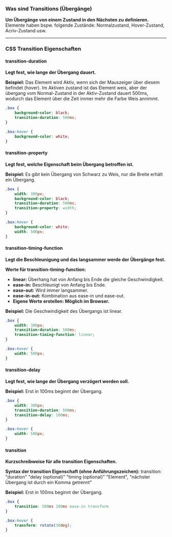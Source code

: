 ### Was sind Transitions (Übergänge)
**Um Übergänge von einem Zustand in den Nächsten zu definieren.**
Elemente haben bspw. folgende Zustände: Normalzustand, Hover-Zustand, Acriv-Zustand usw.

---

### CSS Transition Eigenschaften
#### transition-duration 
**Legt fest, wie lange der Übergang dauert.**

**Beispiel:** Das Element wird Aktiv, wenn sich der Mauszeiger über diesem befindet (hover). Im Aktiven zustand ist das Element weis, aber der übergang vom Normal-Zustand in der Aktiv-Zustand dauert 500ms, wodurch das Element über die Zeit immer mehr die Farbe Weis annimmt.
```css
.box {
	background-color: black;
	transition-duration: 500ms;
}

.box:hover {
	background-color: white;
}
```

#### transition-property
**Legt fest, welche Eigenschaft beim Übergang betroffen ist.**

**Beispiel:** Es gibt kein Übergang von Schwarz zu Weis, nur die Breite erhält ein Übergang.
```css
.box {
	width: 300px;
	background-color: black;
	transition-duration: 500ms;
	transition-property: width;
}

.box:hover {
	background-color: white;
	width: 500px;
}
```

#### transition-timing-function
**Legt die Beschleunigung und das langsammer werde der Übergänge fest.**

**Werte für transition-timing-function:** 
- **linear:** Überhang hat von Anfang bis Ende die gleiche Geschwindigkeit. 
- **ease-in:** Beschleunigt von Anfang bis Ende.
- **ease-out:** Wird immer langsammer.
- **ease-in-out:** Kombination aus ease-in und ease-out.
- **Eigene Werte erstellen: Möglich im Browser.**

**Beispiel:** Die Geschwindigkeit des Übergangs ist linear.
```css
.box {
	width: 300px;
	transition-duration: 500ms;
	transition-timing-function: linear;
}

.box:hover {
	width: 500px;
}
```

#### transition-delay
**Legt fest, wie lange der Übergang verzögert werden soll.**

**Beispiel:** Erst in 100ms beginnt der Übergang.
```css
.box {
	width: 300px;
	transition-duration: 500ms;
	transition-delay: 100ms;
}

.box:hover {
	width: 500px;
}
```

#### transition
**Kurzschreibweise für alle transition Eigenschaften.**

**Syntax der transition Eigenschaft (ohne Anführungszeichen):**
transition: "duration" "delay (optional)" "timing (optional)" "Element", "nächster Übergang ist durch ein Komma getrennt"

**Beispiel:** Erst in 100ms beginnt der Übergang.
```css
.box {
	transition: 500ms 100ms ease-in transform
}

.box:hover {
	transform: rotate(30deg);
}
```